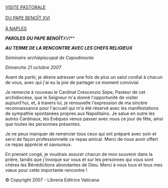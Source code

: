 [VISITE PASTORALE \
\
DU PAPE BENOÎT XVI \
\
À NAPLES](/content/benedict-xvi/fr/travels/2007/index_napoli.html)

***PAROLES*** ***DU PAPE BENOÎT**XVI***

***AU TERME DE LA RENCONTRE AVEC LES CHEFS RELIGIEUX***

*Séminaire archiépiscopal de Capodimonte*

*Dimanche 21 octobre 2007*

Avant de partir, je désire adresser une fois de plus un salut cordial à chacun de vous, avec qui j'ai eu la joie de partager ce moment convivial.

Je remercie à nouveau le Cardinal Crescenzio Sepe, Pasteur de cet archidiocèse, que le Seigneur m'a donné l'opportunité de visiter aujourd'hui, et, à travers lui, je renouvelle l'expression de ma sincère reconnaissance pour l'accueil qui m'a été réservé avec les manifestations de sympathie spontanées propres aux Napolitains. Je salue en outre les autres Cardinaux, les Evêques venus passer avec nous ce jour de fête, ainsi que toutes les personnes présentes.

Je ne peux manquer de remercier tous ceux qui ont préparé avec soin et servi de façon professionnelle ce repas amical. Merci de nous avoir offert ce repas apprécié et savoureux.

En prenant congé, je voudrais assurer chacun de mon souvenir dans la prière, tandis que j'invoque sur vous et sur les personnes qui vous sont chères les Bénédictions abondantes de Dieu. Merci à vous tous et tous mes vœux pour cette importante rencontre !

© Copyright 2007 - Libreria Editrice Vaticana